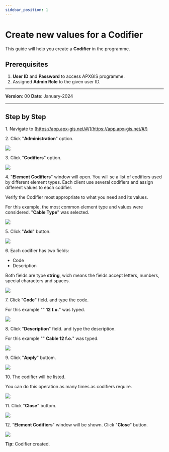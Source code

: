 ```yaml
---
sidebar_position: 1
---
```


# Create new values for a Codifier

This guide will help you create a **Codifier** in the programme.

## **Prerequisites**
1.	**User ID** and **Password** to access APXGIS programme.
2.	Assigned **Admin Role** to the given user ID.


------------

**Version**: 00
**Date**: January-2024

------------
## **Step by Step**


1\. Navigate to [https://app.apx-gis.net/#/](https://app.apx-gis.net/#/)


2\. Click "**Administration**" option.

![](https://ajeuwbhvhr.cloudimg.io/colony-recorder.s3.amazonaws.com/files/2024-01-11/a32a872d-e89e-45d0-acc9-bbe1c0400ef7/ascreenshot.jpeg?tl_px=0,0&br_px=1376,769&force_format=png&width=1120.0&wat=1&wat_opacity=1&wat_gravity=northwest&wat_url=https://colony-recorder.s3.amazonaws.com/images/watermarks/14B8A6_standard.png&wat_pad=101,60)


3\. Click "**Codifiers**" option.

![](https://ajeuwbhvhr.cloudimg.io/colony-recorder.s3.amazonaws.com/files/2024-01-11/c629010d-efed-4eee-ac6b-a7e04a0eba58/ascreenshot.jpeg?tl_px=0,0&br_px=1376,769&force_format=png&width=1120.0&wat=1&wat_opacity=1&wat_gravity=northwest&wat_url=https://colony-recorder.s3.amazonaws.com/images/watermarks/14B8A6_standard.png&wat_pad=55,239)


4\. "**Element Codifiers**" window will open. You will se a list of codifiers used by different element types. Each client use several codifiers and assign different values to each codifier.

Verify the Codifier most appropriate to what you need and its values.

For this example, the most common element type and values were considered. "**Cable Type**" was selected.

![](https://ajeuwbhvhr.cloudimg.io/colony-recorder.s3.amazonaws.com/files/2024-01-11/e213c8fc-6fbf-4583-bb2f-c89e8494c95b/ascreenshot.jpeg?tl_px=0,0&br_px=1719,791&force_format=png&width=1120.0&wat=1&wat_opacity=1&wat_gravity=northwest&wat_url=https://colony-recorder.s3.amazonaws.com/images/watermarks/14B8A6_standard.png&wat_pad=60,240)


5\. Click "**Add**" button.

![](https://ajeuwbhvhr.cloudimg.io/colony-recorder.s3.amazonaws.com/files/2024-01-11/ed678c46-ffe7-4e92-a93d-1c4399b6f2ba/ascreenshot.jpeg?tl_px=0,0&br_px=1719,791&force_format=png&width=1120.0&wat=1&wat_opacity=1&wat_gravity=northwest&wat_url=https://colony-recorder.s3.amazonaws.com/images/watermarks/14B8A6_standard.png&wat_pad=303,459)


6\. Each codifier has two fields:

- Code
- Description

Both fields are type **string**, wich means the fields accept letters, numbers, special characters and spaces.

![](https://ajeuwbhvhr.cloudimg.io/colony-recorder.s3.amazonaws.com/files/2024-01-11/8519089d-4460-44f1-99fa-36537c5f57c3/ascreenshot.jpeg?tl_px=0,0&br_px=1719,791&force_format=png&width=1120.0&wat=1&wat_opacity=1&wat_gravity=northwest&wat_url=https://colony-recorder.s3.amazonaws.com/images/watermarks/14B8A6_standard.png&wat_pad=171,50)


7\. Click "**Code**" field. and type the code.

For this example "" **12 f.o.**" was typed.

![](https://ajeuwbhvhr.cloudimg.io/colony-recorder.s3.amazonaws.com/files/2024-01-11/293109eb-223f-4f9d-842c-06d9987cb4c8/user_cropped_screenshot.jpeg?tl_px=0,0&br_px=1719,791&force_format=png&width=1120.0&wat=1&wat_opacity=1&wat_gravity=northwest&wat_url=https://colony-recorder.s3.amazonaws.com/images/watermarks/14B8A6_standard.png&wat_pad=118,42)


8\. Click "**Description**" field. and type the description.

For this example "" **Cable 12 f.o.**" was typed.

![](https://ajeuwbhvhr.cloudimg.io/colony-recorder.s3.amazonaws.com/files/2024-01-11/d16571f7-da50-4a01-8e96-1ad4c8e9a52e/user_cropped_screenshot.jpeg?tl_px=0,0&br_px=1376,769&force_format=png&width=1120.0&wat=1&wat_opacity=1&wat_gravity=northwest&wat_url=https://colony-recorder.s3.amazonaws.com/images/watermarks/14B8A6_standard.png&wat_pad=162,121)


9\. Click "**Apply**" buttom.

![](https://ajeuwbhvhr.cloudimg.io/colony-recorder.s3.amazonaws.com/files/2024-01-11/2538919d-075d-4ea2-8f21-4ab5d43ff683/ascreenshot.jpeg?tl_px=0,0&br_px=1719,791&force_format=png&width=1120.0&wat=1&wat_opacity=1&wat_gravity=northwest&wat_url=https://colony-recorder.s3.amazonaws.com/images/watermarks/14B8A6_standard.png&wat_pad=344,456)


10\. The codifier will be listed.

You can do this operation as many times as codifiers require.

![](https://ajeuwbhvhr.cloudimg.io/colony-recorder.s3.amazonaws.com/files/2024-01-11/a867d683-7e68-4ff3-966a-a2c9eb400ab8/user_cropped_screenshot.jpeg?tl_px=0,0&br_px=1437,790&force_format=png&width=1120.0)


11\. Click "**Close**" buttom.

![](https://ajeuwbhvhr.cloudimg.io/colony-recorder.s3.amazonaws.com/files/2024-01-11/71e1a156-b454-48f6-933e-3e217748cf49/user_cropped_screenshot.jpeg?tl_px=0,0&br_px=1719,791&force_format=png&width=1120.0&wat=1&wat_opacity=1&wat_gravity=northwest&wat_url=https://colony-recorder.s3.amazonaws.com/images/watermarks/14B8A6_standard.png&wat_pad=397,453)


12\. "**Element Codifiers**" window will be shown. Click "**Close**" button.

![](https://ajeuwbhvhr.cloudimg.io/colony-recorder.s3.amazonaws.com/files/2024-01-11/e97d2465-dd2b-45bd-add6-71f87513b4a7/screenshot.jpeg?tl_px=2,0&br_px=1721,796&force_format=png&width=1120.0)


**Tip:** Codifier created.

